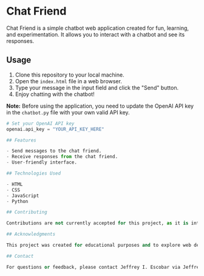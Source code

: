 # Chat Friend

Chat Friend is a simple chatbot web application created for fun, learning, and experimentation. It allows you to interact with a chatbot and see its responses.

## Usage

1. Clone this repository to your local machine.
2. Open the `index.html` file in a web browser.
3. Type your message in the input field and click the "Send" button.
4. Enjoy chatting with the chatbot!

**Note:** Before using the application, you need to update the OpenAI API key in the `chatbot.py` file with your own valid API key.

```python
# Set your OpenAI API key
openai.api_key = "YOUR_API_KEY_HERE"

## Features

- Send messages to the chat friend.
- Receive responses from the chat friend.
- User-friendly interface.

## Technologies Used

- HTML
- CSS
- JavaScript
- Python

## Contributing

Contributions are not currently accepted for this project, as it is intended for personal use and learning.

## Acknowledgments

This project was created for educational purposes and to explore web development concepts.

## Contact

For questions or feedback, please contact Jeffrey I. Escobar via Jeffreyianescobar@gmail.com

